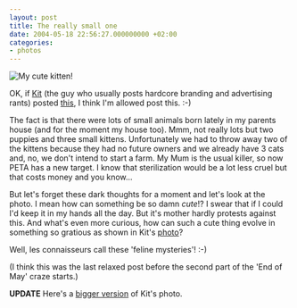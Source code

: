 ```yaml
---
layout: post
title: The really small one
date: 2004-05-18 22:56:27.000000000 +02:00
categories:
- photos
---
```

![My cute kitten!](https://content.rusiczki.net/blogpics/cute_kitten.jpg)

OK, if [Kit](http://homepage.mac.com/cpaul/iblog/index.html) (the guy who usually posts hardcore branding and advertising rants) posted [this](http://homepage.mac.com/cpaul/iblog/C825079780/E912397590/index.html), I think I'm allowed post this. :-)

The fact is that there were lots of small animals born lately in my parents house (and for the moment my house too). Mmm, not really lots but two puppies and three small kittens. Unfortunately we had to throw away two of the kittens because they had no future owners and we already have 3 cats and, no, we don't intend to start a farm. My Mum is the usual killer, so now PETA has a new target. I know that sterilization would be a lot less cruel but that costs money and you know...

But let's forget these dark thoughts for a moment and let's look at the photo. I mean how can something be so damn *cute*!? I swear that if I could I'd keep it in my hands all the day. But it's mother hardly protests against this. And what's even more curious, how can such a cute thing evolve in something so gratious as shown in Kit's [photo](http://homepage.mac.com/cpaul/iblog/C825079780/E912397590/Media/DSCN7943.jpg)?

Well, les connaisseurs call these 'feline mysteries'! :-)

(I think this was the last relaxed post before the second part of the 'End of May' craze starts.)

**UPDATE** Here's a [bigger version](http://homepage.mac.com/cpaul/black-n-white/images/DSCN7943.jpg "Prizzi") of Kit's photo.
